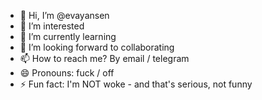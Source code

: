 - 👋 Hi, I’m @evayansen
- 👀 I’m interested 
- 🌱 I’m currently learning 
- 💞️ I’m looking forward to collaborating 
- 📫 How to reach me? By email / telegram
- 😄 Pronouns: fuck / off
- ⚡ Fun fact: I'm NOT woke - and that's serious, not funny

<!---
evayansen/evayansen is a ✨ special ✨ repository because its `README.md` (this file) appears on your GitHub profile.
You can click the Preview link to take a look at your changes.
--->
